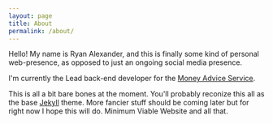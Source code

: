 ```yaml
---
layout: page
title: About
permalink: /about/
---
```

Hello!  My name is Ryan Alexander, and this is finally some kind of personal web-presence, as opposed to just an ongoing social media presence.

I'm currently the Lead back-end developer for the [Money Advice Service](https://www.moneyadviceservice.org.uk).

This is all a bit bare bones at the moment.  You'll probably reconize this all as the base [Jekyll](http://jekyllrb.com/) theme.  More fancier stuff should be coming later but for right now I hope this will do.  Minimum Viable Website and all that.